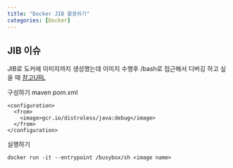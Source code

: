 ```yaml
---
title: "Docker JIB 활용하기"
categories: [Docker]
---
```


## JIB 이슈 

JIB로 도커에 이미지까지 생성했는데 이미지 수행후 /bash로 접근해서 디버깅 하고 싶을 때
[참고URL](https://github.com/GoogleContainerTools/jib/blob/master/docs/faq.md "참고")

구성하기 maven pom.xml
``` 
<configuration>
  <from>
    <image>gcr.io/distroless/java:debug</image>
  </from>
</configuration>

```
실행하기
```
docker run -it --entrypoint /busybox/sh <image name> 

```
